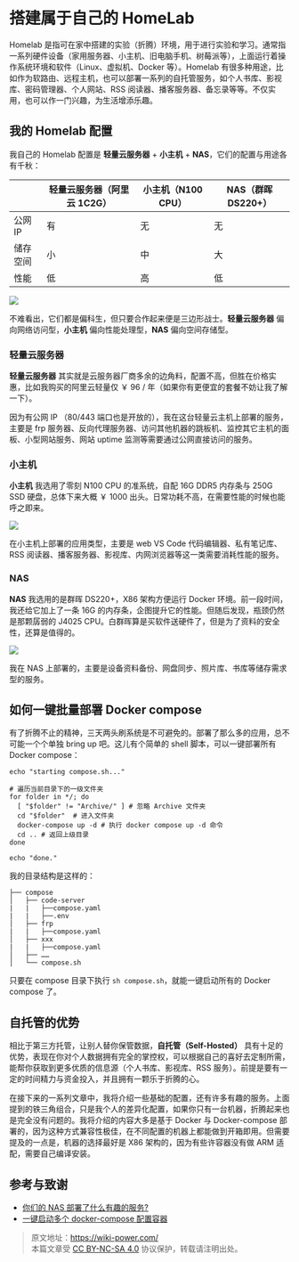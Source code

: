 # 搭建属于自己的 HomeLab

Homelab 是指可在家中搭建的实验（折腾）环境，用于进行实验和学习。通常指一系列硬件设备（家用服务器、小主机、旧电脑手机、树莓派等），上面运行着操作系统环境和软件（Linux、虚拟机、Docker 等）。Homelab 有很多种用途，比如作为软路由、远程主机，也可以部署一系列的自托管服务，如个人书库、影视库、密码管理器、个人网站、RSS 阅读器、播客服务器、备忘录等等。不仅实用，也可以作一门兴趣，为生活增添乐趣。

## 我的 Homelab 配置

我自己的 Homelab 配置是 **轻量云服务器** + **小主机** + **NAS**，它们的配置与用途各有千秋：

|          | 轻量云服务器（阿里云 1C2G） | 小主机（N100 CPU） | NAS（群晖 DS220+） |
| -------- | --------------------------- | ------------------ | ------------------ |
| 公网 IP  | 有                          | 无                 | 无                 |
| 储存空间 | 小                          | 中                 | 大                 |
| 性能     | 低                          | 高                 | 低                 |

![](https://wiki-media-1253965369.cos.ap-guangzhou.myqcloud.com/img/202304130031463.png)

不难看出，它们都是偏科生，但只要合作起来便是三边形战士。**轻量云服务器** 偏向网络访问型，**小主机** 偏向性能处理型，**NAS** 偏向空间存储型。

### 轻量云服务器

**轻量云服务器** 其实就是云服务器厂商多余的边角料，配置不高，但胜在价格实惠，比如我购买的阿里云轻量仅 ￥ 96 / 年（如果你有更便宜的套餐不妨让我了解一下）。

因为有公网 IP （80/443 端口也是开放的），我在这台轻量云主机上部署的服务，主要是 frp 服务器、反向代理服务器、访问其他机器的跳板机、监控其它主机的面板、小型网站服务、网站 uptime 监测等需要通过公网直接访问的服务。

### 小主机

**小主机** 我选用了零刻 N100 CPU 的准系统，自配 16G DDR5 内存条与 250G SSD 硬盘，总体下来大概 ￥ 1000 出头。日常功耗不高，在需要性能的时候也能呼之即来。

![](https://wiki-media-1253965369.cos.ap-guangzhou.myqcloud.com/img/202304130043744.png)

在小主机上部署的应用类型，主要是 web VS Code 代码编辑器、私有笔记库、RSS 阅读器、播客服务器、影视库、内网浏览器等这一类需要消耗性能的服务。

### NAS

**NAS** 我选用的是群晖 DS220+，X86 架构方便运行 Docker 环境。前一段时间，我还给它加上了一条 16G 的内存条，企图提升它的性能。但随后发现，瓶颈仍然是那颗孱弱的 J4025 CPU。白群晖算是买软件送硬件了，但是为了资料的安全性，还算是值得的。

![](https://wiki-media-1253965369.cos.ap-guangzhou.myqcloud.com/img/202304130053483.png)

我在 NAS 上部署的，主要是设备资料备份、网盘同步、照片库、书库等储存需求型的服务。

## 如何一键批量部署 Docker compose

有了折腾不止的精神，三天两头刷系统是不可避免的。部署了那么多的应用，总不可能一个个单独 bring up 吧。这儿有个简单的 shell 脚本，可以一键部署所有 Docker compose：

```shell title="compose.sh"
echo "starting compose.sh..."

# 遍历当前目录下的一级文件夹
for folder in */; do
  [ "$folder" != "Archive/" ] # 忽略 Archive 文件夹
  cd "$folder"  # 进入文件夹
  docker-compose up -d # 执行 docker compose up -d 命令
  cd .. # 返回上级目录
done

echo "done."
```

我的目录结构是这样的：

```
├── compose
│   ├── code-server
|   |   ├──compose.yaml
|   |   ├──.env
│   ├── frp
|   |   ├──compose.yaml
│   ├── xxx
|   |   ├──compose.yaml
│   ├── ……
│   └── compose.sh
```

只要在 compose 目录下执行 `sh compose.sh`，就能一键启动所有的 Docker compose 了。

## 自托管的优势

相比于第三方托管，让别人替你保管数据，**自托管（Self-Hosted）** 具有十足的优势，表现在你对个人数据拥有完全的掌控权，可以根据自己的喜好去定制所需，能帮你获取到更多优质的信息源（个人书库、影视库、RSS 服务）。前提是要有一定的时间精力与资金投入，并且拥有一颗乐于折腾的心。

在接下来的一系列文章中，我将介绍一些基础的配置，还有许多有趣的服务。上面提到的铁三角组合，只是我个人的差异化配置，如果你只有一台机器，折腾起来也是完全没有问题的。我将介绍的内容大多是基于 Docker 与 Docker-compose 部署的，因为这种方式兼容性极佳，在不同配置的机器上都能做到开箱即用。但需要提及的一点是，机器的选择最好是 X86 架构的，因为有些许容器没有做 ARM 适配，需要自己编译安装。

## 参考与致谢

- [你们的 NAS 部署了什么有趣的服务?](https://www.v2ex.com/t/901954)
- [一键启动多个 docker-compose 配置容器](https://juejin.cn/post/7082842557482270734)

> 原文地址：<https://wiki-power.com/>  
> 本篇文章受 [CC BY-NC-SA 4.0](https://creativecommons.org/licenses/by/4.0/deed.zh) 协议保护，转载请注明出处。
